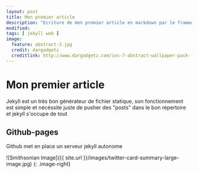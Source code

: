 ```yaml
---
layout: post
title: Mon premier article
description: "Ecriture de mon premier article en markdown par le framework Jekyll"
modified:
tags: [ jekyll web ]
image:
  feature: abstract-3.jpg
  credit: dargadgetz
  creditlink: http://www.dargadgetz.com/ios-7-abstract-wallpaper-pack-for-iphone-5-and-ipod-touch-retina/
---
```


# Mon premier article

Jekyll est un très bon générateur de fichier statique, son fonctionnement est simple et nécéssite juste de pusher des "posts" dans le bon répertoire et jekyll s'occupe de tout

<div id="toc"></div>

## Github-pages

Github met en place un serveur jekyll autonome

![Smithsonian Image]({{ site.url }}/images/twitter-card-summary-large-image.jpg)
{: .image-right}
